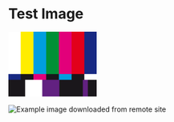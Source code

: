 # Test Image

![title for the above image @item1](./test-image.png)


![Example image downloaded from remote site](http://image.spreadshirtmedia.com/image-server/v1/designs/11735885,width=178,height=178/TV-Test-Screen.png)
